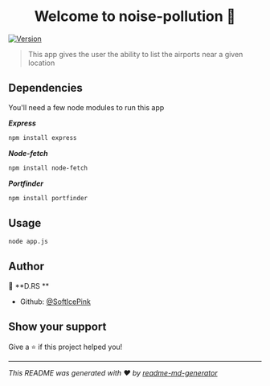<h1 align="center">Welcome to noise-pollution 👋</h1>
<p>
  <a href="https://www.npmjs.com/package/noise" target="_blank">
    <img alt="Version" src="https://img.shields.io/npm/v/noise.svg">
  </a>
</p>

> This app gives the user the ability to list the airports near a given location

## Dependencies
<p>You'll need a few node modules to run this app</p>

***Express***
```sh
npm install express
```
***Node-fetch***
```sh
npm install node-fetch
```
***Portfinder***
```sh
npm install portfinder
```
## Usage

```sh
node app.js
```
## Author

👤 **D.RS **

* Github: [@SoftIcePink ](https://github.com/SoftIcePink )

## Show your support

Give a ⭐️ if this project helped you!

***
_This README was generated with ❤️ by [readme-md-generator](https://github.com/kefranabg/readme-md-generator)_
